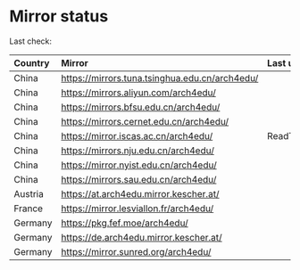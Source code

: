 <script src="./time.js"></script>
# Mirror status
Last check: <script type="text/javascript">localize(1733536319.018431);</script>

|Country|Mirror|Last update|
|:------|:-----|:----------|
|China|https://mirrors.tuna.tsinghua.edu.cn/arch4edu/|<script type="text/javascript">localize(1733510611);</script>|
|China|https://mirrors.aliyun.com/arch4edu/|<script type="text/javascript">localize(1733510611);</script>|
|China|https://mirrors.bfsu.edu.cn/arch4edu/|<script type="text/javascript">localize(1733510611);</script>|
|China|https://mirrors.cernet.edu.cn/arch4edu/|<script type="text/javascript">localize(1733510611);</script>|
|China|https://mirror.iscas.ac.cn/arch4edu/|ReadTimeout|
|China|https://mirrors.nju.edu.cn/arch4edu/|<script type="text/javascript">localize(1733467600);</script>|
|China|https://mirror.nyist.edu.cn/arch4edu/|<script type="text/javascript">localize(1733467600);</script>|
|China|https://mirrors.sau.edu.cn/arch4edu/|<script type="text/javascript">localize(1731653531);</script>|
|Austria|https://at.arch4edu.mirror.kescher.at/|<script type="text/javascript">localize(1733510611);</script>|
|France|https://mirror.lesviallon.fr/arch4edu/|<script type="text/javascript">localize(1733510611);</script>|
|Germany|https://pkg.fef.moe/arch4edu/|<script type="text/javascript">localize(1733510611);</script>|
|Germany|https://de.arch4edu.mirror.kescher.at/|<script type="text/javascript">localize(1733510611);</script>|
|Germany|https://mirror.sunred.org/arch4edu/|<script type="text/javascript">localize(1733510611);</script>|

<script src="./tablefilter/tablefilter.js"></script>
<script src="./table.js"></script>